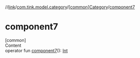//[link](../../index.md)/[com.tink.model.category](../index.md)/[[common]Category](index.md)/[component7](component7.md)



# component7  
[common]  
Content  
operator fun [component7](component7.md)(): [Int](https://kotlinlang.org/api/latest/jvm/stdlib/kotlin/-int/index.html)  



